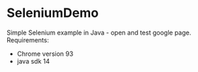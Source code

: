 # SeleniumDemo
Simple Selenium example in Java - open and test google page.
Requirements:
- Chrome version 93
- java sdk 14

